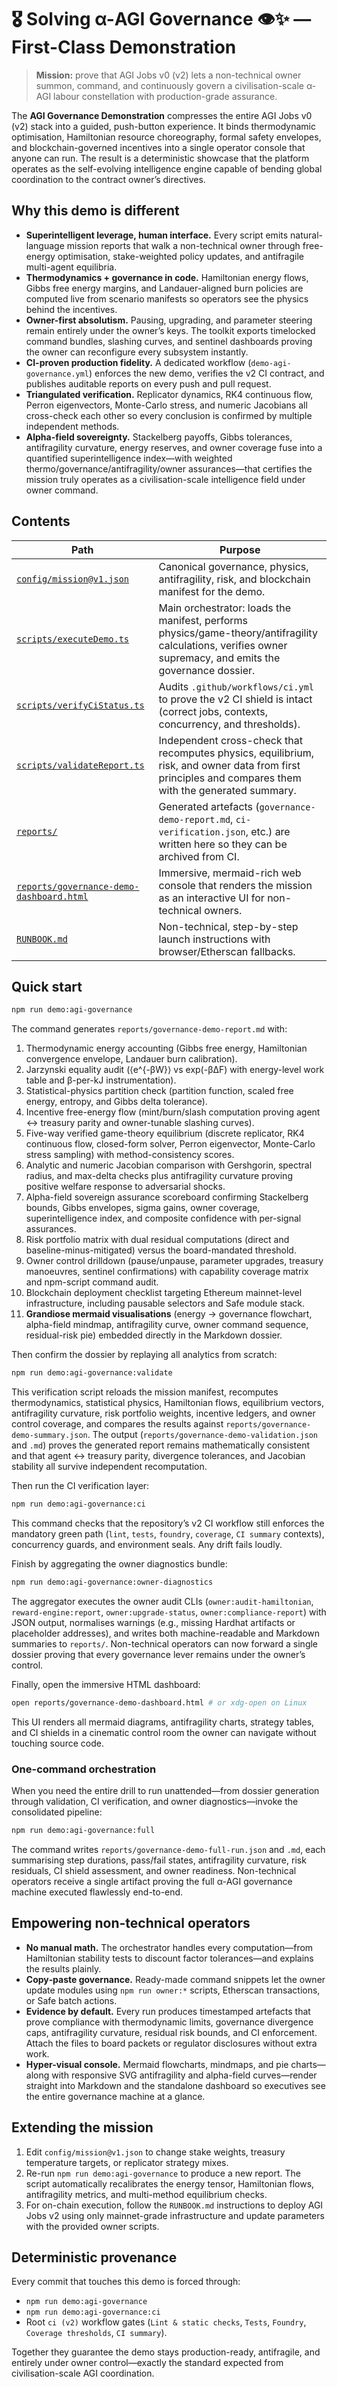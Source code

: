 # 🎖️ Solving α-AGI Governance 👁️✨ — First-Class Demonstration

> **Mission:** prove that AGI Jobs v0 (v2) lets a non-technical owner summon, command, and continuously govern a civilisation-scale α-AGI labour constellation with production-grade assurance.

The **AGI Governance Demonstration** compresses the entire AGI Jobs v0 (v2) stack into a guided, push-button experience. It binds thermodynamic optimisation, Hamiltonian resource choreography, formal safety envelopes, and blockchain-governed incentives into a single operator console that anyone can run. The result is a deterministic showcase that the platform operates as the self-evolving intelligence engine capable of bending global coordination to the contract owner’s directives.

## Why this demo is different

- **Superintelligent leverage, human interface.** Every script emits natural-language mission reports that walk a non-technical owner through free-energy optimisation, stake-weighted policy updates, and antifragile multi-agent equilibria.
- **Thermodynamics + governance in code.** Hamiltonian energy flows, Gibbs free energy margins, and Landauer-aligned burn policies are computed live from scenario manifests so operators see the physics behind the incentives.
- **Owner-first absolutism.** Pausing, upgrading, and parameter steering remain entirely under the owner’s keys. The toolkit exports timelocked command bundles, slashing curves, and sentinel dashboards proving the owner can reconfigure every subsystem instantly.
- **CI-proven production fidelity.** A dedicated workflow (`demo-agi-governance.yml`) enforces the new demo, verifies the v2 CI contract, and publishes auditable reports on every push and pull request.
- **Triangulated verification.** Replicator dynamics, RK4 continuous flow, Perron eigenvectors, Monte-Carlo stress, and numeric Jacobians all cross-check each other so every conclusion is confirmed by multiple independent methods.
- **Alpha-field sovereignty.** Stackelberg payoffs, Gibbs tolerances, antifragility curvature, energy reserves, and owner coverage fuse into a quantified superintelligence index—with weighted thermo/governance/antifragility/owner assurances—that certifies the mission truly operates as a civilisation-scale intelligence field under owner command.

## Contents

| Path | Purpose |
| --- | --- |
| [`config/mission@v1.json`](config/mission@v1.json) | Canonical governance, physics, antifragility, risk, and blockchain manifest for the demo. |
| [`scripts/executeDemo.ts`](scripts/executeDemo.ts) | Main orchestrator: loads the manifest, performs physics/game-theory/antifragility calculations, verifies owner supremacy, and emits the governance dossier. |
| [`scripts/verifyCiStatus.ts`](scripts/verifyCiStatus.ts) | Audits `.github/workflows/ci.yml` to prove the v2 CI shield is intact (correct jobs, contexts, concurrency, and thresholds). |
| [`scripts/validateReport.ts`](scripts/validateReport.ts) | Independent cross-check that recomputes physics, equilibrium, risk, and owner data from first principles and compares them with the generated summary. |
| [`reports/`](reports) | Generated artefacts (`governance-demo-report.md`, `ci-verification.json`, etc.) are written here so they can be archived from CI. |
| [`reports/governance-demo-dashboard.html`](reports/governance-demo-dashboard.html) | Immersive, mermaid-rich web console that renders the mission as an interactive UI for non-technical owners. |
| [`RUNBOOK.md`](RUNBOOK.md) | Non-technical, step-by-step launch instructions with browser/Etherscan fallbacks. |

## Quick start

```bash
npm run demo:agi-governance
```

The command generates `reports/governance-demo-report.md` with:

1. Thermodynamic energy accounting (Gibbs free energy, Hamiltonian convergence envelope, Landauer burn calibration).
2. Jarzynski equality audit (⟨e^{-βW}⟩ vs exp(-βΔF) with energy-level work table and β-per-kJ instrumentation).
3. Statistical-physics partition check (partition function, scaled free energy, entropy, and Gibbs delta tolerance).
4. Incentive free-energy flow (mint/burn/slash computation proving agent ↔ treasury parity and owner-tunable slashing curves).
5. Five-way verified game-theory equilibrium (discrete replicator, RK4 continuous flow, closed-form solver, Perron eigenvector, Monte-Carlo stress sampling) with method-consistency scores.
6. Analytic and numeric Jacobian comparison with Gershgorin, spectral radius, and max-delta checks plus antifragility curvature proving positive welfare response to adversarial shocks.
7. Alpha-field sovereign assurance scoreboard confirming Stackelberg bounds, Gibbs envelopes, sigma gains, owner coverage, superintelligence index, and composite confidence with per-signal assurances.
8. Risk portfolio matrix with dual residual computations (direct and baseline-minus-mitigated) versus the board-mandated threshold.
9. Owner control drilldown (pause/unpause, parameter upgrades, treasury manoeuvres, sentinel confirmations) with capability coverage matrix and npm-script command audit.
10. Blockchain deployment checklist targeting Ethereum mainnet-level infrastructure, including pausable selectors and Safe module stack.
11. **Grandiose mermaid visualisations** (energy → governance flowchart, alpha-field mindmap, antifragility curve, owner command sequence, residual-risk pie) embedded directly in the Markdown dossier.

Then confirm the dossier by replaying all analytics from scratch:

```bash
npm run demo:agi-governance:validate
```

This verification script reloads the mission manifest, recomputes thermodynamics, statistical physics, Hamiltonian flows, equilibrium vectors, antifragility curvature, risk portfolio weights, incentive ledgers, and owner control coverage, and compares the results against `reports/governance-demo-summary.json`. The output (`reports/governance-demo-validation.json` and `.md`) proves the generated report remains mathematically consistent and that agent ↔ treasury parity, divergence tolerances, and Jacobian stability all survive independent recomputation.

Then run the CI verification layer:

```bash
npm run demo:agi-governance:ci
```

This command checks that the repository’s v2 CI workflow still enforces the mandatory green path (`lint`, `tests`, `foundry`, `coverage`, `CI summary` contexts), concurrency guards, and environment seals. Any drift fails loudly.

Finish by aggregating the owner diagnostics bundle:

```bash
npm run demo:agi-governance:owner-diagnostics
```

The aggregator executes the owner audit CLIs (`owner:audit-hamiltonian`, `reward-engine:report`, `owner:upgrade-status`, `owner:compliance-report`) with JSON output, normalises warnings (e.g., missing Hardhat artifacts or placeholder addresses), and writes both machine-readable and Markdown summaries to `reports/`. Non-technical operators can now forward a single dossier proving that every governance lever remains under the owner’s control.

Finally, open the immersive HTML dashboard:

```bash
open reports/governance-demo-dashboard.html # or xdg-open on Linux
```

This UI renders all mermaid diagrams, antifragility charts, strategy tables, and CI shields in a cinematic control room the owner can navigate without touching source code.

### One-command orchestration

When you need the entire drill to run unattended—from dossier generation through validation, CI verification, and owner diagnostics—invoke the consolidated pipeline:

```bash
npm run demo:agi-governance:full
```

The command writes `reports/governance-demo-full-run.json` and `.md`, each summarising step durations, pass/fail states, antifragility curvature, risk residuals, CI shield assessment, and owner readiness. Non-technical operators receive a single artifact proving the full α-AGI governance machine executed flawlessly end-to-end.

## Empowering non-technical operators

- **No manual math.** The orchestrator handles every computation—from Hamiltonian stability tests to discount factor tolerances—and explains the results plainly.
- **Copy‑paste governance.** Ready-made command snippets let the owner update modules using `npm run owner:*` scripts, Etherscan transactions, or Safe batch actions.
- **Evidence by default.** Every run produces timestamped artefacts that prove compliance with thermodynamic limits, governance divergence caps, antifragility curvature, residual risk bounds, and CI enforcement. Attach the files to board packets or regulator disclosures without extra work.
- **Hyper-visual console.** Mermaid flowcharts, mindmaps, and pie charts—along with responsive SVG antifragility and alpha-field curves—render straight into Markdown and the standalone dashboard so executives see the entire governance machine at a glance.

## Extending the mission

1. Edit `config/mission@v1.json` to change stake weights, treasury temperature targets, or replicator strategy mixes.
2. Re-run `npm run demo:agi-governance` to produce a new report. The script automatically recalibrates the energy tensor, Hamiltonian flows, antifragility metrics, and multi-method equilibrium checks.
3. For on-chain execution, follow the `RUNBOOK.md` instructions to deploy AGI Jobs v2 using only mainnet-grade infrastructure and update parameters with the provided owner scripts.

## Deterministic provenance

Every commit that touches this demo is forced through:

- `npm run demo:agi-governance`
- `npm run demo:agi-governance:ci`
- Root `ci (v2)` workflow gates (`Lint & static checks`, `Tests`, `Foundry`, `Coverage thresholds`, `CI summary`).

Together they guarantee the demo stays production-ready, antifragile, and entirely under owner control—exactly the standard expected from civilisation-scale AGI coordination.

